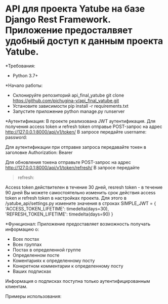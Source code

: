 # API для проекта Yatube на базе Django Rest Framework. Приложение предосталвяет удобный доступ к данным проекта Yatube.

*Требования:
* Python 3.7+

*Начало работы:
* Склонируйте репозиторий api_final_yatube
git clone https://github.com/pichugina-v/api_final_yatube.git
* Установите зависимости
pip install -r requirements.txt
* Запустите приложение
python manage.py runserver

*Аутентификация:
В проекте реализована JWT аутентификация. Для получения access token и refresh token отправье POST-запрос на адрес http://127.0.0.1:8000/api/v1/token/
В запросе передайте 
username: <username> 
password: <password>

Для аутентификации при отправке запроса передавайте токен в заголовке 
Authorization: Bearer <access token>

Для обновления токена отправьте POST-запрос на адрес http://127.0.0.1:8000/api/v1/token/refresh/
В запросе передайте
> refresh: <refresh token>

Access token действителен в течение 30 дней, resresh token - в течение 90 дней
Вы можете самостоятельно изменить срок действия access token и refresh token в настройках проекта. Для этого в /yatube_api/settings.py измените значения в строках
SIMPLE_JWT = {
    'ACCESS_TOKEN_LIFETIME': timedelta(days=30),
    'REFRESH_TOKEN_LIFETIME': timedelta(days=90)
}

*Функционал:
Приложение предоставляет возможность получать информацию о:
* Всех постах
* Всех группах
* Постах в определенной группе
* Определенном посте
* Коментариях к определенному посту
* Конкретном комментарии к определенному посту
* Ваших подписках

Информация о подписках поступна только аутентифицированным клиентам.

Примеры использования:



